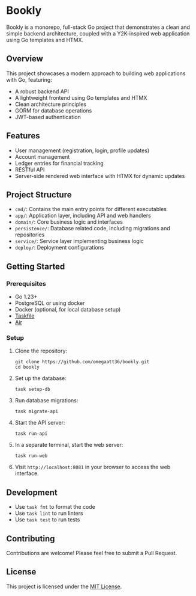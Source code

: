 # Bookly

Bookly is a monorepo, full-stack Go project that demonstrates a clean and simple backend architecture, coupled with a Y2K-inspired web application using Go templates and HTMX.

## Overview

This project showcases a modern approach to building web applications with Go, featuring:

- A robust backend API
- A lightweight frontend using Go templates and HTMX
- Clean architecture principles
- GORM for database operations
- JWT-based authentication

## Features

- User management (registration, login, profile updates)
- Account management
- Ledger entries for financial tracking
- RESTful API
- Server-side rendered web interface with HTMX for dynamic updates

## Project Structure

- `cmd/`: Contains the main entry points for different executables
- `app/`: Application layer, including API and web handlers
- `domain/`: Core business logic and interfaces
- `persistence/`: Database related code, including migrations and repositories
- `service/`: Service layer implementing business logic
- `deploy/`: Deployment configurations

## Getting Started

### Prerequisites

- Go 1.23+
- PostgreSQL or using docker
- Docker (optional, for local database setup)
- [Taskfile](https://taskfile.dev/)
- [Air](https://github.com/air-verse/air)

### Setup

1. Clone the repository:
   ```
   git clone https://github.com/omegaatt36/bookly.git
   cd bookly
   ```

2. Set up the database:
   ```
   task setup-db
   ```

3. Run database migrations:
   ```
   task migrate-api
   ```

4. Start the API server:
   ```
   task run-api
   ```

5. In a separate terminal, start the web server:
   ```
   task run-web
   ```

6. Visit `http://localhost:8081` in your browser to access the web interface.

## Development

- Use `task fmt` to format the code
- Use `task lint` to run linters
- Use `task test` to run tests

## Contributing

Contributions are welcome! Please feel free to submit a Pull Request.

## License

This project is licensed under the [MIT License](LICENSE).
